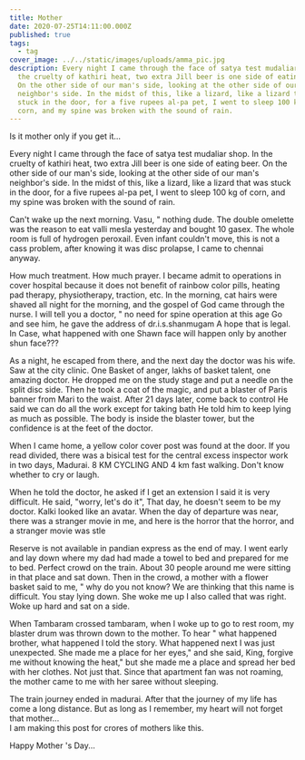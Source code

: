 ```yaml
---
title: Mother
date: 2020-07-25T14:11:00.000Z
published: true
tags:
  - tag
cover_image: ../../static/images/uploads/amma_pic.jpg
description: Every night I came through the face of satya test mudaliar shop. In
  the cruelty of kathiri heat, two extra Jill beer is one side of eating beer.
  On the other side of our man's side, looking at the other side of our man's
  neighbor's side. In the midst of this, like a lizard, like a lizard that was
  stuck in the door, for a five rupees al-pa pet, I went to sleep 100 kg of
  corn, and my spine was broken with the sound of rain.
---
```

Is it mother only if you get it...

Every night I came through the face of satya test mudaliar shop. In the cruelty of kathiri heat, two extra Jill beer is one side of eating beer. On the other side of our man's side, looking at the other side of our man's neighbor's side. In the midst of this, like a lizard, like a lizard that was stuck in the door, for a five rupees al-pa pet, I went to sleep 100 kg of corn, and my spine was broken with the sound of rain.

Can't wake up the next morning. Vasu, " nothing dude. The double omelette was the reason to eat valli mesla yesterday and bought 10 gasex. The whole room is full of hydrogen peroxail. Even infant couldn't move, this is not a cass problem, after knowing it was disc prolapse, I came to chennai anyway.

How much treatment. How much prayer. I became admit to operations in cover hospital because it does not benefit of rainbow color pills, heating pad therapy, physiotherapy, traction, etc. In the morning, cat hairs were shaved all night for the morning, and the gospel of God came through the nurse. I will tell you a doctor, " no need for spine operation at this age Go and see him, he gave the address of dr.i.s.shanmugam A hope that is legal. In Case, what happened with one Shawn face will happen only by another shun face???

As a night, he escaped from there, and the next day the doctor was his wife. Saw at the city clinic. One Basket of anger, lakhs of basket talent, one amazing doctor. He dropped me on the study stage and put a needle on the split disc side. Then he took a coat of the magic, and put a blaster of Paris banner from Mari to the waist. After 21 days later, come back to control He said we can do all the work except for taking bath He told him to keep lying as much as possible. The body is inside the blaster tower, but the confidence is at the feet of the doctor.

When I came home, a yellow color cover post was found at the door. If you read divided, there was a bisical test for the central excess inspector work in two days, Madurai. 8 KM CYCLING AND 4 km fast walking. Don't know whether to cry or laugh.

When he told the doctor, he asked if I get an extension I said it is very difficult. He said, "worry, let's do it", That day, he doesn't seem to be my doctor. Kalki looked like an avatar. When the day of departure was near, there was a stranger movie in me, and here is the horror that the horror, and a stranger movie was stle

Reserve is not available in pandian express as the end of may. I went early and lay down where my dad had made a towel to bed and prepared for me to bed. Perfect crowd on the train. About 30 people around me were sitting in that place and sat down. Then in the crowd, a mother with a flower basket said to me, " why do you not know? We are thinking that this name is difficult. You stay lying down. She woke me up I also called that was right. Woke up hard and sat on a side.

When Tambaram crossed tambaram, when I woke up to go to rest room, my blaster drum was thrown down to the mother. To hear " what happened brother, what happened I told the story. What happened next I was just unexpected. She made me a place for her eyes," and she said, King, forgive me without knowing the heat," but she made me a place and spread her bed with her clothes. Not just that. Since that apartment fan was not roaming, the mother came to me with her saree without sleeping.

The train journey ended in madurai. After that the journey of my life has come a long distance. But as long as I remember, my heart will not forget that mother...\
I am making this post for crores of mothers like this.

Happy Mother 's Day...